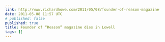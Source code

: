 ```yaml
---
link: http://www.richardhowe.com/2011/05/08/founder-of-reason-magazine-dies-in-lowell/
date: 2011-05-08 11:57 UTC
# published: false
published: true
title: Founder of “Reason” magazine dies in Lowell
tags: []
---
```




